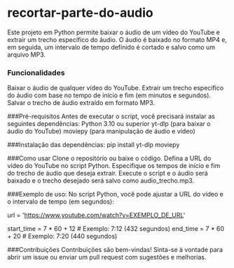 # recortar-parte-do-audio
Este projeto em Python permite baixar o áudio de um vídeo do YouTube e extrair um trecho específico do áudio. O áudio é baixado no formato MP4 e, em seguida, um intervalo de tempo definido é cortado e salvo como um arquivo MP3.

### Funcionalidades
Baixar o áudio de qualquer vídeo do YouTube.
Extrair um trecho específico do áudio com base no tempo de início e fim (em minutos e segundos).
Salvar o trecho de áudio extraído em formato MP3.

###Pré-requisitos
Antes de executar o script, você precisará instalar as seguintes dependências:
Python 3.10 ou superior
yt-dlp (para baixar o áudio do YouTube)
moviepy (para manipulação de áudio e vídeo)

###Instalação das dependências:
  pip install yt-dlp moviepy

###Como usar
Clone o repositório ou baixe o código.
Defina a URL do vídeo do YouTube no script Python.
Especifique os tempos de início e fim do trecho de áudio que deseja extrair.
Execute o script e o áudio será baixado e o trecho desejado será salvo como audio_trecho.mp3.

###Exemplo de uso:
No script Python, você pode ajustar a URL do vídeo e o intervalo de tempo (em segundos):

  url = 'https://www.youtube.com/watch?v=EXEMPLO_DE_URL'
  
  start_time = 7 * 60 + 12  # Exemplo: 7:12 (432 segundos)
  end_time = 7 * 60 + 20    # Exemplo: 7:20 (440 segundos)

###Contribuições
Contribuições são bem-vindas! Sinta-se à vontade para abrir um issue ou enviar um pull request com sugestões e melhorias.
